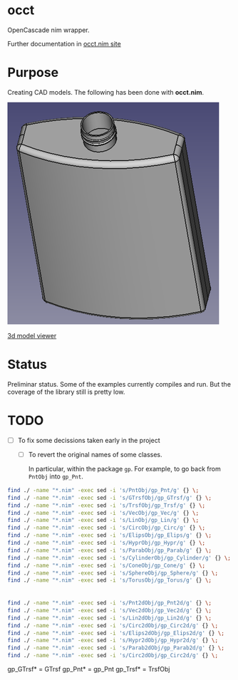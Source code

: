 # occt
OpenCascade nim wrapper.

Further documentation in [occt.nim site](https://mantielero.github.io/occt-site/)

# Purpose
Creating CAD models. The following has been done with **occt.nim**.

![](./examples/bottle.png)

[3d model viewer](https://3dviewer.net/embed.html#model=https://raw.githubusercontent.com/mantielero/occt.nim/main/examples/bottle.stp$camera=-8.39009,-87.10222,124.60955,0.00000,0.00000,38.50000,0.00000,1.00000,0.00000,45.00000$cameramode=perspective$envsettings=fishermans_bastion,off$backgroundcolor=255,255,255,255$defaultcolor=200,200,200$edgesettings=off,0,0,0,1)


# Status
Preliminar status. Some of the examples currently compiles and run. But the coverage of the library still is pretty low.

# TODO
- [ ] To fix some decissions taken early in the project

  - [ ] To revert the original names of some classes. 
    
    In particular, within the package `gp`. For example, to go back from `PntObj`
    into `gp_Pnt`.

```sh
find ./ -name "*.nim" -exec sed -i 's/PntObj/gp_Pnt/g' {} \;
find ./ -name "*.nim" -exec sed -i 's/GTrsfObj/gp_GTrsf/g' {} \;
find ./ -name "*.nim" -exec sed -i 's/TrsfObj/gp_Trsf/g' {} \;
find ./ -name "*.nim" -exec sed -i 's/VecObj/gp_Vec/g' {} \;
find ./ -name "*.nim" -exec sed -i 's/LinObj/gp_Lin/g' {} \;
find ./ -name "*.nim" -exec sed -i 's/CircObj/gp_Circ/g' {} \;
find ./ -name "*.nim" -exec sed -i 's/ElipsObj/gp_Elips/g' {} \;
find ./ -name "*.nim" -exec sed -i 's/HyprObj/gp_Hypr/g' {} \;
find ./ -name "*.nim" -exec sed -i 's/ParabObj/gp_Parab/g' {} \;
find ./ -name "*.nim" -exec sed -i 's/CylinderObj/gp_Cylinder/g' {} \;
find ./ -name "*.nim" -exec sed -i 's/ConeObj/gp_Cone/g' {} \;
find ./ -name "*.nim" -exec sed -i 's/SphereObj/gp_Sphere/g' {} \;
find ./ -name "*.nim" -exec sed -i 's/TorusObj/gp_Torus/g' {} \;


find ./ -name "*.nim" -exec sed -i 's/Pnt2dObj/gp_Pnt2d/g' {} \;
find ./ -name "*.nim" -exec sed -i 's/Vec2dObj/gp_Vec2d/g' {} \;
find ./ -name "*.nim" -exec sed -i 's/Lin2dObj/gp_Lin2d/g' {} \;
find ./ -name "*.nim" -exec sed -i 's/Circ2dObj/gp_Circ2d/g' {} \;
find ./ -name "*.nim" -exec sed -i 's/Elips2dObj/gp_Elips2d/g' {} \;
find ./ -name "*.nim" -exec sed -i 's/Hypr2dObj/gp_Hypr2d/g' {} \;
find ./ -name "*.nim" -exec sed -i 's/Parab2dObj/gp_Parab2d/g' {} \;
find ./ -name "*.nim" -exec sed -i 's/Circ2dObj/gp_Circ2d/g' {} \;


```


  gp_GTrsf* = GTrsf
  gp_Pnt*   = gp_Pnt
  gp_Trsf*  = TrsfObj



